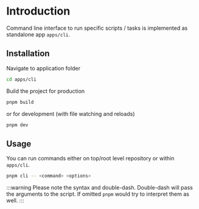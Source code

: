 # Introduction

Command line interface to run specific scripts / tasks is implemented as standalone app `apps/cli`.

## Installation

Navigate to application folder

```sh
cd apps/cli
```

Build the project for production

```sh
pnpm build
```

or for development (with file watching and reloads)

```sh
pnpm dev
```

## Usage

You can run commands either on top/root level repository or within `apps/cli`.

```sh
pnpm cli -- <command> <options>
```

:::warning
Please note the syntax and double-dash. Double-dash will pass the arguments to the script. If omitted `pnpm` would try to interpret them as well.
:::
